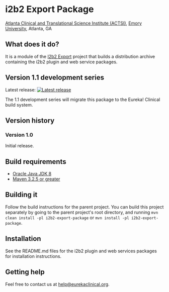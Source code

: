 # i2b2 Export Package
[Atlanta Clinical and Translational Science Institute (ACTSI)](http://www.actsi.org), [Emory University](http://www.emory.edu), Atlanta, GA

## What does it do?
It is a module of the [I2b2 Export](https://github.com/eurekaclinical/i2b2-export) project that builds a distribution archive containing the i2b2 plugin and web service packages.

## Version 1.1 development series
Latest release: [![Latest release](https://maven-badges.herokuapp.com/maven-central/org.eurekaclinical/i2b2-export-package/badge.svg)](https://maven-badges.herokuapp.com/maven-central/org.eurekaclinical/i2b2-export-package)

The 1.1 development series will migrate this package to the Eureka! Clinical build system.

## Version history
### Version 1.0
Initial release.

## Build requirements
* [Oracle Java JDK 8](http://www.oracle.com/technetwork/java/javase/overview/index.html)
* [Maven 3.2.5 or greater](https://maven.apache.org)

## Building it
Follow the build instructions for the parent project. You can build this project separately by going to the parent project's root directory, and running `mvn clean install -pl i2b2-export-package` or `mvn install -pl i2b2-export-package`.

## Installation
See the README.md files for the i2b2 plugin and web services packages for installation instructions.

## Getting help
Feel free to contact us at help@eurekaclinical.org.